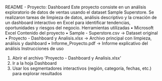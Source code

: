 README - Proyecto: Dashboard 
Este proyecto consiste en un análisis exploratorio de datos de ventas usando el dataset Sample Superstore. Se realizaron tareas de limpieza de datos, análisis descriptivo y la creación de un dashboard interactivo en Excel para identificar tendencias, oportunidades y riesgos del negocio.
Herramientas utilizadas
• Microsoft Excel
Contenido del proyecto
• Sample - Superstore.csv → Dataset original
• Proyecto - Dashboard y Analisis.xlsx → Archivo principal con limpieza, análisis y dashboard
• Informe_Proyecto.pdf → Informe explicativo del análisis
Instrucciones de uso
1. Abrir el archivo 'Proyecto - Dashboard y Analisis.xlsx'
2. Ir a la hoja Dashboard
3. Usar los segmentadores interactivos (región, categoría, fechas, etc.) para explorar resultados
